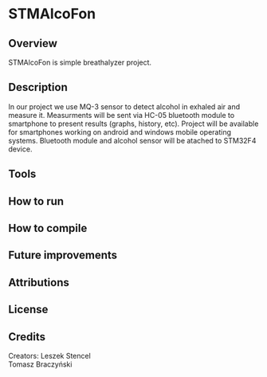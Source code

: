 # STMAlcoFon
<h2>Overview</h2>
STMAlcoFon is simple breathalyzer project.
<h2>Description</h2>
In our project we use MQ-3 sensor to detect alcohol in exhaled air and measure it. Measurments will be sent via HC-05 bluetooth module to smartphone to present results (graphs, history, etc). Project will be available for smartphones working on android and windows mobile operating systems. Bluetooth module and alcohol sensor will be atached to STM32F4 device.
<h2>Tools</h2>
<h2>How to run</h2>
<h2>How to compile</h2>
<h2>Future improvements</h2>
<h2>Attributions</h2>
<h2>License</h2>
<h2>Credits</h2>
Creators:</b>
Leszek Stencel</br>
Tomasz Braczyński
